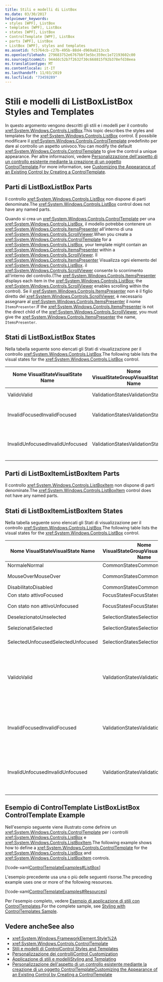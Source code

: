 ```yaml
---
title: Stili e modelli di ListBox
ms.date: 03/30/2017
helpviewer_keywords:
- styles [WPF], ListBox
- templates [WPF], ListBox
- states [WPF], ListBox
- ControlTemplate [WPF], ListBox
- parts [WPF], ListBox
- ListBox [WPF], styles and templates
ms.assetid: fc5764cb-c27b-495b-88d4-d969a8213ccb
ms.openlocfilehash: 279683752e6767bbf3e5bc359ec1e72193602c00
ms.sourcegitcommit: 944ddc52b7f2632f30c668815f92b378efd38eea
ms.translationtype: MT
ms.contentlocale: it-IT
ms.lasthandoff: 11/03/2019
ms.locfileid: "73459289"
---
```

# <a name="listbox-styles-and-templates"></a><span data-ttu-id="3f6cf-102">Stili e modelli di ListBox</span><span class="sxs-lookup"><span data-stu-id="3f6cf-102">ListBox Styles and Templates</span></span>
<span data-ttu-id="3f6cf-103">In questo argomento vengono descritti gli stili e i modelli per il controllo <xref:System.Windows.Controls.ListBox>.</span><span class="sxs-lookup"><span data-stu-id="3f6cf-103">This topic describes the styles and templates for the <xref:System.Windows.Controls.ListBox> control.</span></span> <span data-ttu-id="3f6cf-104">È possibile modificare il <xref:System.Windows.Controls.ControlTemplate> predefinito per dare al controllo un aspetto univoco.</span><span class="sxs-lookup"><span data-stu-id="3f6cf-104">You can modify the default <xref:System.Windows.Controls.ControlTemplate> to give the control a unique appearance.</span></span> <span data-ttu-id="3f6cf-105">Per altre informazioni, vedere [Personalizzazione dell'aspetto di un controllo esistente mediante la creazione di un oggetto ControlTemplate](customizing-the-appearance-of-an-existing-control.md).</span><span class="sxs-lookup"><span data-stu-id="3f6cf-105">For more information, see [Customizing the Appearance of an Existing Control by Creating a ControlTemplate](customizing-the-appearance-of-an-existing-control.md).</span></span>  
  
## <a name="listbox-parts"></a><span data-ttu-id="3f6cf-106">Parti di ListBox</span><span class="sxs-lookup"><span data-stu-id="3f6cf-106">ListBox Parts</span></span>  
 <span data-ttu-id="3f6cf-107">Il controllo <xref:System.Windows.Controls.ListBox> non dispone di parti denominate.</span><span class="sxs-lookup"><span data-stu-id="3f6cf-107">The <xref:System.Windows.Controls.ListBox> control does not have any named parts.</span></span>  
  
 <span data-ttu-id="3f6cf-108">Quando si crea un <xref:System.Windows.Controls.ControlTemplate> per una <xref:System.Windows.Controls.ListBox>, il modello potrebbe contenere un <xref:System.Windows.Controls.ItemsPresenter> all'interno di una <xref:System.Windows.Controls.ScrollViewer>.</span><span class="sxs-lookup"><span data-stu-id="3f6cf-108">When you create a <xref:System.Windows.Controls.ControlTemplate> for a <xref:System.Windows.Controls.ListBox>, your template might contain an <xref:System.Windows.Controls.ItemsPresenter> within a <xref:System.Windows.Controls.ScrollViewer>.</span></span> <span data-ttu-id="3f6cf-109">Il <xref:System.Windows.Controls.ItemsPresenter> Visualizza ogni elemento del <xref:System.Windows.Controls.ListBox>. il <xref:System.Windows.Controls.ScrollViewer> consente lo scorrimento all'interno del controllo.</span><span class="sxs-lookup"><span data-stu-id="3f6cf-109">(The <xref:System.Windows.Controls.ItemsPresenter> displays each item in the <xref:System.Windows.Controls.ListBox>; the <xref:System.Windows.Controls.ScrollViewer> enables scrolling within the control).</span></span>  <span data-ttu-id="3f6cf-110">Se il <xref:System.Windows.Controls.ItemsPresenter> non è il figlio diretto del <xref:System.Windows.Controls.ScrollViewer>, è necessario assegnare al <xref:System.Windows.Controls.ItemsPresenter> il nome `ItemsPresenter`.</span><span class="sxs-lookup"><span data-stu-id="3f6cf-110">If the <xref:System.Windows.Controls.ItemsPresenter> is not the direct child of the <xref:System.Windows.Controls.ScrollViewer>, you must give the <xref:System.Windows.Controls.ItemsPresenter> the name, `ItemsPresenter`.</span></span>  
  
## <a name="listbox-states"></a><span data-ttu-id="3f6cf-111">Stati di ListBox</span><span class="sxs-lookup"><span data-stu-id="3f6cf-111">ListBox States</span></span>  
 <span data-ttu-id="3f6cf-112">Nella tabella seguente sono elencati gli Stati di visualizzazione per il controllo <xref:System.Windows.Controls.ListBox>.</span><span class="sxs-lookup"><span data-stu-id="3f6cf-112">The following table lists the visual states for the <xref:System.Windows.Controls.ListBox> control.</span></span>  
  
|<span data-ttu-id="3f6cf-113">Nome VisualState</span><span class="sxs-lookup"><span data-stu-id="3f6cf-113">VisualState Name</span></span>|<span data-ttu-id="3f6cf-114">Nome VisualStateGroup</span><span class="sxs-lookup"><span data-stu-id="3f6cf-114">VisualStateGroup Name</span></span>|<span data-ttu-id="3f6cf-115">Descrizione</span><span class="sxs-lookup"><span data-stu-id="3f6cf-115">Description</span></span>|  
|-|-|-|  
|<span data-ttu-id="3f6cf-116">Valido</span><span class="sxs-lookup"><span data-stu-id="3f6cf-116">Valid</span></span>|<span data-ttu-id="3f6cf-117">ValidationStates</span><span class="sxs-lookup"><span data-stu-id="3f6cf-117">ValidationStates</span></span>|<span data-ttu-id="3f6cf-118">Il controllo è valido.</span><span class="sxs-lookup"><span data-stu-id="3f6cf-118">The control is valid.</span></span>|  
|<span data-ttu-id="3f6cf-119">InvalidFocused</span><span class="sxs-lookup"><span data-stu-id="3f6cf-119">InvalidFocused</span></span>|<span data-ttu-id="3f6cf-120">ValidationStates</span><span class="sxs-lookup"><span data-stu-id="3f6cf-120">ValidationStates</span></span>|<span data-ttu-id="3f6cf-121">Il controllo non è valido e ha uno stato attivo.</span><span class="sxs-lookup"><span data-stu-id="3f6cf-121">The control is not valid and has focus.</span></span>|  
|<span data-ttu-id="3f6cf-122">InvalidUnfocused</span><span class="sxs-lookup"><span data-stu-id="3f6cf-122">InvalidUnfocused</span></span>|<span data-ttu-id="3f6cf-123">ValidationStates</span><span class="sxs-lookup"><span data-stu-id="3f6cf-123">ValidationStates</span></span>|<span data-ttu-id="3f6cf-124">Il controllo non è valido e non ha uno stato attivo.</span><span class="sxs-lookup"><span data-stu-id="3f6cf-124">The control is not valid and does not have focus.</span></span>|  
  
## <a name="listboxitem-parts"></a><span data-ttu-id="3f6cf-125">Parti di ListBoxItem</span><span class="sxs-lookup"><span data-stu-id="3f6cf-125">ListBoxItem Parts</span></span>  
 <span data-ttu-id="3f6cf-126">Il controllo <xref:System.Windows.Controls.ListBoxItem> non dispone di parti denominate.</span><span class="sxs-lookup"><span data-stu-id="3f6cf-126">The <xref:System.Windows.Controls.ListBoxItem> control does not have any named parts.</span></span>  
  
## <a name="listboxitem-states"></a><span data-ttu-id="3f6cf-127">Stati di ListBoxItem</span><span class="sxs-lookup"><span data-stu-id="3f6cf-127">ListBoxItem States</span></span>  
 <span data-ttu-id="3f6cf-128">Nella tabella seguente sono elencati gli Stati di visualizzazione per il controllo <xref:System.Windows.Controls.ListBox>.</span><span class="sxs-lookup"><span data-stu-id="3f6cf-128">The following table lists the visual states for the <xref:System.Windows.Controls.ListBox> control.</span></span>  
  
|<span data-ttu-id="3f6cf-129">Nome VisualState</span><span class="sxs-lookup"><span data-stu-id="3f6cf-129">VisualState Name</span></span>|<span data-ttu-id="3f6cf-130">Nome VisualStateGroup</span><span class="sxs-lookup"><span data-stu-id="3f6cf-130">VisualStateGroup Name</span></span>|<span data-ttu-id="3f6cf-131">Descrizione</span><span class="sxs-lookup"><span data-stu-id="3f6cf-131">Description</span></span>|  
|-|-|-|  
|<span data-ttu-id="3f6cf-132">Normale</span><span class="sxs-lookup"><span data-stu-id="3f6cf-132">Normal</span></span>|<span data-ttu-id="3f6cf-133">CommonStates</span><span class="sxs-lookup"><span data-stu-id="3f6cf-133">CommonStates</span></span>|<span data-ttu-id="3f6cf-134">Lo stato predefinito.</span><span class="sxs-lookup"><span data-stu-id="3f6cf-134">The default state.</span></span>|  
|<span data-ttu-id="3f6cf-135">MouseOver</span><span class="sxs-lookup"><span data-stu-id="3f6cf-135">MouseOver</span></span>|<span data-ttu-id="3f6cf-136">CommonStates</span><span class="sxs-lookup"><span data-stu-id="3f6cf-136">CommonStates</span></span>|<span data-ttu-id="3f6cf-137">Il puntatore del mouse è posizionato sul controllo.</span><span class="sxs-lookup"><span data-stu-id="3f6cf-137">The mouse pointer is positioned over the control.</span></span>|  
|<span data-ttu-id="3f6cf-138">Disabilitato</span><span class="sxs-lookup"><span data-stu-id="3f6cf-138">Disabled</span></span>|<span data-ttu-id="3f6cf-139">CommonStates</span><span class="sxs-lookup"><span data-stu-id="3f6cf-139">CommonStates</span></span>|<span data-ttu-id="3f6cf-140">L'elemento è disabilitato.</span><span class="sxs-lookup"><span data-stu-id="3f6cf-140">The item is disabled.</span></span>|  
|<span data-ttu-id="3f6cf-141">Con stato attivo</span><span class="sxs-lookup"><span data-stu-id="3f6cf-141">Focused</span></span>|<span data-ttu-id="3f6cf-142">FocusStates</span><span class="sxs-lookup"><span data-stu-id="3f6cf-142">FocusStates</span></span>|<span data-ttu-id="3f6cf-143">L'elemento ha uno stato attivo.</span><span class="sxs-lookup"><span data-stu-id="3f6cf-143">The item has focus.</span></span>|  
|<span data-ttu-id="3f6cf-144">Con stato non attivo</span><span class="sxs-lookup"><span data-stu-id="3f6cf-144">Unfocused</span></span>|<span data-ttu-id="3f6cf-145">FocusStates</span><span class="sxs-lookup"><span data-stu-id="3f6cf-145">FocusStates</span></span>|<span data-ttu-id="3f6cf-146">L'elemento non ha uno stato attivo.</span><span class="sxs-lookup"><span data-stu-id="3f6cf-146">The item does not have focus.</span></span>|  
|<span data-ttu-id="3f6cf-147">Deselezionato</span><span class="sxs-lookup"><span data-stu-id="3f6cf-147">Unselected</span></span>|<span data-ttu-id="3f6cf-148">SelectionStates</span><span class="sxs-lookup"><span data-stu-id="3f6cf-148">SelectionStates</span></span>|<span data-ttu-id="3f6cf-149">L'elemento non è selezionato.</span><span class="sxs-lookup"><span data-stu-id="3f6cf-149">The item is not selected.</span></span>|  
|<span data-ttu-id="3f6cf-150">Selezionati</span><span class="sxs-lookup"><span data-stu-id="3f6cf-150">Selected</span></span>|<span data-ttu-id="3f6cf-151">SelectionStates</span><span class="sxs-lookup"><span data-stu-id="3f6cf-151">SelectionStates</span></span>|<span data-ttu-id="3f6cf-152">L'elemento è attualmente selezionato.</span><span class="sxs-lookup"><span data-stu-id="3f6cf-152">The item is currentlyplate selected.</span></span>|  
|<span data-ttu-id="3f6cf-153">SelectedUnfocused</span><span class="sxs-lookup"><span data-stu-id="3f6cf-153">SelectedUnfocused</span></span>|<span data-ttu-id="3f6cf-154">SelectionStates</span><span class="sxs-lookup"><span data-stu-id="3f6cf-154">SelectionStates</span></span>|<span data-ttu-id="3f6cf-155">L'elemento è selezionato, ma non ha uno stato attivo.</span><span class="sxs-lookup"><span data-stu-id="3f6cf-155">The item is selected, but does not have focus.</span></span>|  
|<span data-ttu-id="3f6cf-156">Valido</span><span class="sxs-lookup"><span data-stu-id="3f6cf-156">Valid</span></span>|<span data-ttu-id="3f6cf-157">ValidationStates</span><span class="sxs-lookup"><span data-stu-id="3f6cf-157">ValidationStates</span></span>|<span data-ttu-id="3f6cf-158">Il controllo Usa la classe <xref:System.Windows.Controls.Validation> e la proprietà <xref:System.Windows.Controls.Validation.HasError%2A?displayProperty=nameWithType> associata è `false`.</span><span class="sxs-lookup"><span data-stu-id="3f6cf-158">The control uses the <xref:System.Windows.Controls.Validation> class and the <xref:System.Windows.Controls.Validation.HasError%2A?displayProperty=nameWithType> attached property is `false`.</span></span>|  
|<span data-ttu-id="3f6cf-159">InvalidFocused</span><span class="sxs-lookup"><span data-stu-id="3f6cf-159">InvalidFocused</span></span>|<span data-ttu-id="3f6cf-160">ValidationStates</span><span class="sxs-lookup"><span data-stu-id="3f6cf-160">ValidationStates</span></span>|<span data-ttu-id="3f6cf-161">Il <xref:System.Windows.Controls.Validation.HasError%2A?displayProperty=nameWithType> proprietà associata è `true` il controllo ha lo stato attivo.</span><span class="sxs-lookup"><span data-stu-id="3f6cf-161">The <xref:System.Windows.Controls.Validation.HasError%2A?displayProperty=nameWithType> attached property is `true` has the control has focus.</span></span>|  
|<span data-ttu-id="3f6cf-162">InvalidUnfocused</span><span class="sxs-lookup"><span data-stu-id="3f6cf-162">InvalidUnfocused</span></span>|<span data-ttu-id="3f6cf-163">ValidationStates</span><span class="sxs-lookup"><span data-stu-id="3f6cf-163">ValidationStates</span></span>|<span data-ttu-id="3f6cf-164">Il <xref:System.Windows.Controls.Validation.HasError%2A?displayProperty=nameWithType> proprietà associata è `true` ha il controllo non ha lo stato attivo.</span><span class="sxs-lookup"><span data-stu-id="3f6cf-164">The <xref:System.Windows.Controls.Validation.HasError%2A?displayProperty=nameWithType> attached property is `true` has the control does not have focus.</span></span>|  
  
## <a name="listbox-controltemplate-example"></a><span data-ttu-id="3f6cf-165">Esempio di ControlTemplate ListBox</span><span class="sxs-lookup"><span data-stu-id="3f6cf-165">ListBox ControlTemplate Example</span></span>  
 <span data-ttu-id="3f6cf-166">Nell'esempio seguente viene illustrato come definire un <xref:System.Windows.Controls.ControlTemplate> per i controlli <xref:System.Windows.Controls.ListBox> e <xref:System.Windows.Controls.ListBoxItem>.</span><span class="sxs-lookup"><span data-stu-id="3f6cf-166">The following example shows how to define a <xref:System.Windows.Controls.ControlTemplate> for the <xref:System.Windows.Controls.ListBox> and <xref:System.Windows.Controls.ListBoxItem> controls.</span></span>  
  
 [!code-xaml[ControlTemplateExamples#ListBox](~/samples/snippets/csharp/VS_Snippets_Wpf/ControlTemplateExamples/CS/resources/listbox.xaml#listbox)]  
  
 <span data-ttu-id="3f6cf-167">L'esempio precedente usa una o più delle seguenti risorse.</span><span class="sxs-lookup"><span data-stu-id="3f6cf-167">The preceding example uses one or more of the following resources.</span></span>  
  
 [!code-xaml[ControlTemplateExamples#Resources](~/samples/snippets/csharp/VS_Snippets_Wpf/ControlTemplateExamples/CS/resources/shared.xaml#resources)]  
  
 <span data-ttu-id="3f6cf-168">Per l'esempio completo, vedere [Esempio di applicazione di stili con ControlTemplates](https://github.com/Microsoft/WPF-Samples/tree/master/Styles%20&%20Templates/IntroToStylingAndTemplating).</span><span class="sxs-lookup"><span data-stu-id="3f6cf-168">For the complete sample, see [Styling with ControlTemplates Sample](https://github.com/Microsoft/WPF-Samples/tree/master/Styles%20&%20Templates/IntroToStylingAndTemplating).</span></span>  
  
## <a name="see-also"></a><span data-ttu-id="3f6cf-169">Vedere anche</span><span class="sxs-lookup"><span data-stu-id="3f6cf-169">See also</span></span>

- <xref:System.Windows.FrameworkElement.Style%2A>
- <xref:System.Windows.Controls.ControlTemplate>
- [<span data-ttu-id="3f6cf-170">Stili e modelli di Control</span><span class="sxs-lookup"><span data-stu-id="3f6cf-170">Control Styles and Templates</span></span>](control-styles-and-templates.md)
- [<span data-ttu-id="3f6cf-171">Personalizzazione dei controlli</span><span class="sxs-lookup"><span data-stu-id="3f6cf-171">Control Customization</span></span>](control-customization.md)
- [<span data-ttu-id="3f6cf-172">Applicazione di stili e modelli</span><span class="sxs-lookup"><span data-stu-id="3f6cf-172">Styling and Templating</span></span>](../../../desktop-wpf/fundamentals/styles-templates-overview.md)
- [<span data-ttu-id="3f6cf-173">Personalizzazione dell'aspetto di un controllo esistente mediante la creazione di un oggetto ControlTemplate</span><span class="sxs-lookup"><span data-stu-id="3f6cf-173">Customizing the Appearance of an Existing Control by Creating a ControlTemplate</span></span>](customizing-the-appearance-of-an-existing-control.md)

